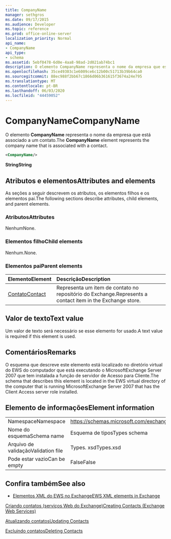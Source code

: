 ```yaml
---
title: CompanyName
manager: sethgros
ms.date: 09/17/2015
ms.audience: Developer
ms.topic: reference
ms.prod: office-online-server
localization_priority: Normal
api_name:
- CompanyName
api_type:
- schema
ms.assetid: 5ebf0478-6d0e-4aa8-98ad-2d021ab74bc1
description: O elemento CompanyName representa o nome da empresa que está associado a um contato.
ms.openlocfilehash: 35ce49303c1e6009ce6c12b00c51713b39b64ca0
ms.sourcegitcommit: 88ec988f2bb67c1866d06b361615f3674a24e795
ms.translationtype: MT
ms.contentlocale: pt-BR
ms.lasthandoff: 06/03/2020
ms.locfileid: "44459052"
---
```

# <a name="companyname"></a><span data-ttu-id="9908c-103">CompanyName</span><span class="sxs-lookup"><span data-stu-id="9908c-103">CompanyName</span></span>

<span data-ttu-id="9908c-104">O elemento **CompanyName** representa o nome da empresa que está associado a um contato.</span><span class="sxs-lookup"><span data-stu-id="9908c-104">The **CompanyName** element represents the company name that is associated with a contact.</span></span> 
  
```xml
<CompanyName/>
```

 <span data-ttu-id="9908c-105">**String**</span><span class="sxs-lookup"><span data-stu-id="9908c-105">**String**</span></span>
## <a name="attributes-and-elements"></a><span data-ttu-id="9908c-106">Atributos e elementos</span><span class="sxs-lookup"><span data-stu-id="9908c-106">Attributes and elements</span></span>

<span data-ttu-id="9908c-107">As seções a seguir descrevem os atributos, os elementos filhos e os elementos pai.</span><span class="sxs-lookup"><span data-stu-id="9908c-107">The following sections describe attributes, child elements, and parent elements.</span></span>
  
### <a name="attributes"></a><span data-ttu-id="9908c-108">Atributos</span><span class="sxs-lookup"><span data-stu-id="9908c-108">Attributes</span></span>

<span data-ttu-id="9908c-109">Nenhum</span><span class="sxs-lookup"><span data-stu-id="9908c-109">None.</span></span>
  
### <a name="child-elements"></a><span data-ttu-id="9908c-110">Elementos filho</span><span class="sxs-lookup"><span data-stu-id="9908c-110">Child elements</span></span>

<span data-ttu-id="9908c-111">Nenhum.</span><span class="sxs-lookup"><span data-stu-id="9908c-111">None.</span></span>
  
### <a name="parent-elements"></a><span data-ttu-id="9908c-112">Elementos pai</span><span class="sxs-lookup"><span data-stu-id="9908c-112">Parent elements</span></span>

|<span data-ttu-id="9908c-113">**Elemento**</span><span class="sxs-lookup"><span data-stu-id="9908c-113">**Element**</span></span>|<span data-ttu-id="9908c-114">**Descrição**</span><span class="sxs-lookup"><span data-stu-id="9908c-114">**Description**</span></span>|
|:-----|:-----|
|[<span data-ttu-id="9908c-115">Contato</span><span class="sxs-lookup"><span data-stu-id="9908c-115">Contact</span></span>](contact.md) <br/> |<span data-ttu-id="9908c-116">Representa um item de contato no repositório do Exchange.</span><span class="sxs-lookup"><span data-stu-id="9908c-116">Represents a contact item in the Exchange store.</span></span>  <br/> |
   
## <a name="text-value"></a><span data-ttu-id="9908c-117">Valor de texto</span><span class="sxs-lookup"><span data-stu-id="9908c-117">Text value</span></span>

<span data-ttu-id="9908c-118">Um valor de texto será necessário se esse elemento for usado.</span><span class="sxs-lookup"><span data-stu-id="9908c-118">A text value is required if this element is used.</span></span>
  
## <a name="remarks"></a><span data-ttu-id="9908c-119">Comentários</span><span class="sxs-lookup"><span data-stu-id="9908c-119">Remarks</span></span>

<span data-ttu-id="9908c-120">O esquema que descreve este elemento está localizado no diretório virtual do EWS do computador que está executando o MicrosoftExchange Server 2007 que tem instalada a função de servidor de Acesso para Cliente.</span><span class="sxs-lookup"><span data-stu-id="9908c-120">The schema that describes this element is located in the EWS virtual directory of the computer that is running MicrosoftExchange Server 2007 that has the Client Access server role installed.</span></span>
  
## <a name="element-information"></a><span data-ttu-id="9908c-121">Elemento de informações</span><span class="sxs-lookup"><span data-stu-id="9908c-121">Element information</span></span>

|||
|:-----|:-----|
|<span data-ttu-id="9908c-122">Namespace</span><span class="sxs-lookup"><span data-stu-id="9908c-122">Namespace</span></span>  <br/> |https://schemas.microsoft.com/exchange/services/2006/types  <br/> |
|<span data-ttu-id="9908c-123">Nome do esquema</span><span class="sxs-lookup"><span data-stu-id="9908c-123">Schema name</span></span>  <br/> |<span data-ttu-id="9908c-124">Esquema de tipos</span><span class="sxs-lookup"><span data-stu-id="9908c-124">Types schema</span></span>  <br/> |
|<span data-ttu-id="9908c-125">Arquivo de validação</span><span class="sxs-lookup"><span data-stu-id="9908c-125">Validation file</span></span>  <br/> |<span data-ttu-id="9908c-126">Types. xsd</span><span class="sxs-lookup"><span data-stu-id="9908c-126">Types.xsd</span></span>  <br/> |
|<span data-ttu-id="9908c-127">Pode estar vazio</span><span class="sxs-lookup"><span data-stu-id="9908c-127">Can be empty</span></span>  <br/> |<span data-ttu-id="9908c-128">False</span><span class="sxs-lookup"><span data-stu-id="9908c-128">False</span></span>  <br/> |
   
## <a name="see-also"></a><span data-ttu-id="9908c-129">Confira também</span><span class="sxs-lookup"><span data-stu-id="9908c-129">See also</span></span>



- [<span data-ttu-id="9908c-130">Elementos XML do EWS no Exchange</span><span class="sxs-lookup"><span data-stu-id="9908c-130">EWS XML elements in Exchange</span></span>](ews-xml-elements-in-exchange.md)


[<span data-ttu-id="9908c-131">Criando contatos (serviços Web do Exchange)</span><span class="sxs-lookup"><span data-stu-id="9908c-131">Creating Contacts (Exchange Web Services)</span></span>](https://msdn.microsoft.com/library/4845917e-70d1-481c-bbd7-011ec6571789%28Office.15%29.aspx)
  
[<span data-ttu-id="9908c-132">Atualizando contatos</span><span class="sxs-lookup"><span data-stu-id="9908c-132">Updating Contacts</span></span>](https://msdn.microsoft.com/library/9a865953-b94a-4229-b632-2dee433314be%28Office.15%29.aspx)
  
[<span data-ttu-id="9908c-133">Excluindo contatos</span><span class="sxs-lookup"><span data-stu-id="9908c-133">Deleting Contacts</span></span>](https://msdn.microsoft.com/library/fcc3dc84-cd3e-455e-a1a7-ae6921c9b588%28Office.15%29.aspx)

